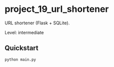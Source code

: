 # project_19_url_shortener

URL shortener (Flask + SQLite).

Level: intermediate

## Quickstart

```bash
python main.py
```
